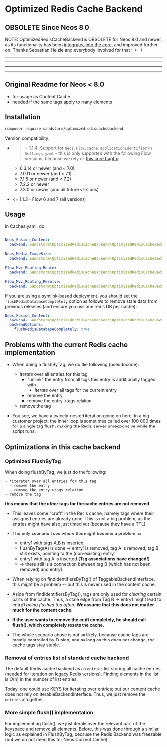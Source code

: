 # Optimized Redis Cache Backend

## OBSOLETE Since Neos 8.0

NOTE: OptimizedRedisCacheBackend is OBSOLETE for Neos 8.0 and newer, as its functionality has been [integrated into the core](https://github.com/neos/flow-development-collection/pull/2721), and improved further on. Thanks Sebastian Helzle and everybody involved for that :-) :-)


-----
-----
-----
-----

## Original Readme for Neos < 8.0

* for usage as Content Cache
* needed if the same tags apply to many elements

## Installation

```bash
composer require sandstorm/optimizedrediscachebackend
```

Version compatibility:

- >= 1.1.4: Support for `Neos.Flow.cache.applicationIdentifier` in `Settings.yaml` - this is only supported with the following
  Flow versions, because we rely on [this core bugfix](https://github.com/neos/flow-development-collection/pull/2622/commits/98af394ae947c59f851ac260449b293ccfe448b0):

  - 6.3.14 or newer (and < 7.0)
  - 7.0.11 or newer (and < 7.1)
  - 7.1.5 or newer (and < 7.2)
  - 7.2.2 or newer
  - 7.3.0 or newer (and all future versions)

- <= 1.1.3 - Flow 6 and 7 (all versions)

## Usage

in Caches.yaml, do:

```yaml

Neos_Fusion_Content:
  backend: Sandstorm\OptimizedRedisCacheBackend\OptimizedRedisCacheBackend
  
Neos_Media_ImageSize:
  backend: Sandstorm\OptimizedRedisCacheBackend\OptimizedRedisCacheBackend
  
Flow_Mvc_Routing_Route:
  backend: Sandstorm\OptimizedRedisCacheBackend\OptimizedRedisCacheBackend
  
Flow_Mvc_Routing_Resolve:
  backend: Sandstorm\OptimizedRedisCacheBackend\OptimizedRedisCacheBackend

```

If you are using a symlink-based deployment, you should set the `flushRedisDatabaseCompletely` option as follows to remove
stale data from previous releases (and ensure you use one redis DB per cache):

```yaml
Neos_Fusion_Content:
  backend: Sandstorm\OptimizedRedisCacheBackend\OptimizedRedisCacheBackend
  backendOptions:
    flushRedisDatabaseCompletely: true
```

## Problems with the current Redis cache implementation

* When doing a flushByTag, we do the following (pseudocode):
  - *iterate* over all entries for this tag
    - "unlink" the entry from all tags this entry is additionally tagged with
      - *iterate* over all tags for the current entry
    - remove the entry
    - remove the entry->tags relation
  - remove the tag

* You see, we have a twicely-nested iteration going on here. In a big customer
  project, the inner loop is sometimes called over 100 000 times for a single
  tag flush; making the Redis server unresponsive while the script runs.


## Optimizations in this cache backend

### Optimized FlushByTag

When doing flushByTag, we just do the following:

```
- *iterate* over all entries for this tag
  - remove the entry
  - remove the entry->tags relation
- remove the tag
```

**this means that the *other* tags for the cache entries are not removed**.
  
- This leaves some "cruft" in the Redis cache; namely tags where their assigned
  entries are already gone. This is not a big problem, as the entries might have also
  just timed out (because they have a TTL). 

- The only scenario I see where this might become a problem is:
  - entry1 with tags A,B is inserted
  - flushByTag(A) is done -> entry1 is removed, tag A is removed, tag B still exists, pointing to the (non-existing) entry1
  - entry1 with tag A is inserted **(Tag associations have changed!)**
  - -> there still is a connection between tag B (which has not been removed) and entry1.

- When relying on findIdentifiersByTag() of TaggableBackendInterface, this might be a problem -- but this is never
  used in the content cache.

- Aside from findIdentifiersByTag(), tags are only used for *clearing* certain parts of the cache. Thus, a stale
  edge from Tag B -> entry1 might lead to entry1 *being flushed too often*. **We assume that this does not matter much for the content
  cache.**

- **If the user wants to remove the cruft completely, he should call flush(), which completely resets the cache.**

- The whole scenario above is not so likely, because cache tags are mostly controlled by Fusion; and as long as
  this does not change, the cache tags stay stable.

### Removal of entries list of standard cache backend

The default Redis cache backend as an `entries` list storing all cache entries (needed for iteration on legacy
Redis versions). Finding elements in the list is O(n) in the number of list entries.

Today, one could use KEYS for iterating over entries; but our content cache does not rely on IterableBackendInterface.
Thus, we just remove the `entries` altogether. 

### More simple flush() implementation

For implementing flush(), we just iterate over the relevant part of the keyspace and remove all elements. Before, this
was done through a similar logic as explained in FlushByTag, because the Redis Backend was freezable (but we do not need
this for Neos Content Cache).
